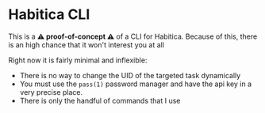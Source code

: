 # Habitica CLI

This is a **:warning: proof-of-concept :warning:** of a CLI for Habitica.
Because of this, there is an high chance that it won't interest you at all

Right now it is fairly minimal and inflexible:
* There is no way to change the UID of the targeted task dynamically
* You must use the `pass(1)` password manager and have the api key in a very
  precise place.
* There is only the handful of commands that I use
